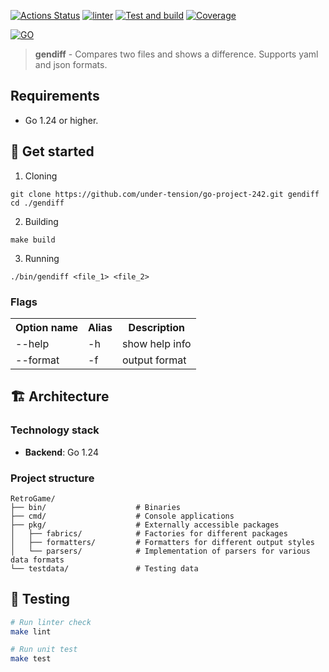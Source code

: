 [![Actions Status](https://github.com/under-tension/go-project-244/actions/workflows/hexlet-check.yml/badge.svg)](https://github.com/under-tension/go-project-244/actions) [![linter](https://github.com/under-tension/go-project-244/actions/workflows/linter.yml/badge.svg)](https://github.com/under-tension/go-project-244/actions/workflows/linter.yml) [![Test and build](https://github.com/under-tension/go-project-244/actions/workflows/test-and-build.yml/badge.svg)](https://github.com/under-tension/go-project-244/actions/workflows/test-and-build.yml) [![Coverage](https://sonarcloud.io/api/project_badges/measure?project=under-tension_go-project-244&metric=coverage)](https://sonarcloud.io/summary/new_code?id=under-tension_go-project-244)

[![GO](https://img.shields.io/badge/go-1.24+-%2300ADD8.svg?style=for-the-badge&logo=go&logoColor=white)](https://go.dev)

> **gendiff** - Compares two files and shows a difference. Supports yaml and json formats.

## Requirements

- Go 1.24 or higher.

## 🚀 Get started

1. Cloning
```
git clone https://github.com/under-tension/go-project-242.git gendiff
cd ./gendiff
```

2. Building
```
make build
```

3. Running
```
./bin/gendiff <file_1> <file_2>
```

### Flags

<table>
    <tr>
        <th>Option name</th>
        <th>Alias</th>
        <th>Description</th>
    </tr>
    <tr>
        <td>--help</td>
        <td>-h</td>
        <td>show help info</td>
    </tr>
    <tr>
        <td>--format</td>
        <td>-f</td>
        <td>output format</td>
    </tr>
</table>

## 🏗️ Architecture

### Technology stack
- **Backend**: Go 1.24

### Project structure
```
RetroGame/
├── bin/                    # Binaries
├── cmd/                    # Console applications
├── pkg/                    # Externally accessible packages
│   ├── fabrics/            # Factories for different packages
│   ├── formatters/         # Formatters for different output styles
│   └── parsers/            # Implementation of parsers for various data formats
└── testdata/               # Testing data
```

## 🧪 Testing

```bash
# Run linter check
make lint

# Run unit test
make test
```